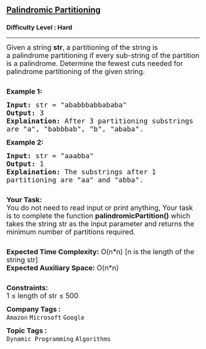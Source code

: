 <h2><a href="https://practice.geeksforgeeks.org/problems/palindromic-patitioning4845/1?utm_source=youtube&utm_medium=collab_anujbhaiya_description&utm_campaign=palindromic-patitioning">Palindromic Partitioning</a></h2><h3>Difficulty Level : Hard</h3><hr><div class="problems_problem_content__Xm_eO"><p><span style="font-size:18px">Given a string <strong>str</strong>,&nbsp;a partitioning of the string is a&nbsp;palindrome partitioning&nbsp;if every sub-string of the partition is a palindrome.&nbsp;Determine the fewest cuts needed for palindrome partitioning of the given string.</span></p>

<p><br>
<strong><span style="font-size:18px">Example 1:</span></strong></p>

<pre><span style="font-size:18px"><strong>Input:</strong> str = "ababbbabbababa"
<strong>Output:</strong> 3
<strong>Explaination:</strong> After 3 partitioning substrings 
are "a", "babbbab", "b", "ababa".</span>
</pre>

<p><strong><span style="font-size:18px">Example 2:</span></strong></p>

<pre><span style="font-size:18px"><strong>Input:</strong> str = "aaabba"
<strong>Output:</strong> 1
<strong>Explaination:</strong> The substrings after 1
partitioning are "aa" and "abba".</span></pre>

<p><br>
<span style="font-size:18px"><strong>Your Task:</strong><br>
You do not need to read input or print anything, Your task is to complete the function <strong>palindromicPartition()</strong> which takes the string str as the input parameter and returns the minimum number of partitions required.</span></p>

<p><br>
<span style="font-size:18px"><strong>Expected Time Complexity:</strong> O(n*n) [n is the length of the string str]<br>
<strong>Expected Auxiliary Space:</strong> O(n*n)</span></p>

<p><br>
<span style="font-size:18px"><strong>Constraints:</strong><br>
1 ≤ length of str ≤ 500</span></p>
</div><p><span style=font-size:18px><strong>Company Tags : </strong><br><code>Amazon</code>&nbsp;<code>Microsoft</code>&nbsp;<code>Google</code>&nbsp;<br><p><span style=font-size:18px><strong>Topic Tags : </strong><br><code>Dynamic Programming</code>&nbsp;<code>Algorithms</code>&nbsp;